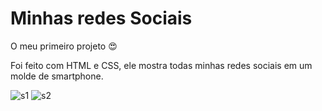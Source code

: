 # Minhas redes Sociais

O meu primeiro projeto 😍

Foi feito com HTML e CSS, ele mostra todas minhas redes sociais em um molde de smartphone.



![s1](https://github.com/isabela-rodriguesch/projeto-social1/assets/130769029/96f1295f-a919-4e6e-bfa7-70b14bf657b1)
![s2](https://github.com/isabela-rodriguesch/projeto-social1/assets/130769029/94c8d25d-1b64-47ba-9bad-fb1de63adad8)
